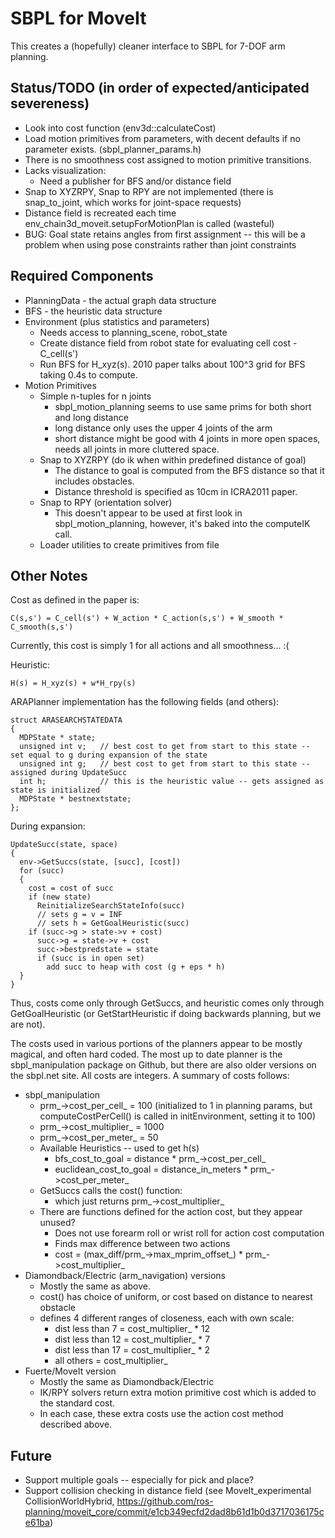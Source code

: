 # SBPL for MoveIt

This creates a (hopefully) cleaner interface to SBPL for 7-DOF arm planning.

## Status/TODO (in order of expected/anticipated severeness)
 * Look into cost function (env3d::calculateCost)
 * Load motion primitives from parameters, with decent defaults if no parameter exists. (sbpl_planner_params.h)
 * There is no smoothness cost assigned to motion primitive transitions.
 * Lacks visualization:
   * Need a publisher for BFS and/or distance field
 * Snap to XYZRPY, Snap to RPY are not implemented (there is snap_to_joint, which works for joint-space requests)
 * Distance field is recreated each time env_chain3d_moveit.setupForMotionPlan is called (wasteful)
 * BUG: Goal state retains angles from first assignment -- this will be a problem when using pose constraints rather than joint constraints

## Required Components
 * PlanningData - the actual graph data structure
 * BFS - the heuristic data structure
 * Environment (plus statistics and parameters)
   * Needs access to planning_scene, robot_state
   * Create distance field from robot state for evaluating cell cost - C_cell(s')
   * Run BFS for H_xyz(s). 2010 paper talks about 100^3 grid for BFS taking 0.4s to compute.
 * Motion Primitives
   * Simple n-tuples for n joints
     * sbpl_motion_planning seems to use same prims for both short and long distance
     * long distance only uses the upper 4 joints of the arm
     * short distance might be good with 4 joints in more open spaces, needs all joints in more cluttered space.
   * Snap to XYZRPY (do ik when within predefined distance of goal)
     * The distance to goal is computed from the BFS distance so that it includes obstacles.
     * Distance threshold is specified as 10cm in ICRA2011 paper.
   * Snap to RPY (orientation solver)
     * This doesn't appear to be used at first look in sbpl_motion_planning, however,
       it's baked into the computeIK call.
   * Loader utilities to create primitives from file

## Other Notes

Cost as defined in the paper is:

    C(s,s') = C_cell(s') + W_action * C_action(s,s') + W_smooth * C_smooth(s,s')

Currently, this cost is simply 1 for all actions and all smoothness... :(

Heuristic:

    H(s) = H_xyz(s) + w*H_rpy(s)

ARAPlanner implementation has the following fields (and others):

    struct ARASEARCHSTATEDATA
    {
      MDPState * state;
      unsigned int v;   // best cost to get from start to this state -- set equal to g during expansion of the state
      unsigned int g;   // best cost to get from start to this state -- assigned during UpdateSucc
      int h;            // this is the heuristic value -- gets assigned as state is initialized
      MDPState * bestnextstate;
    };

During expansion:

    UpdateSucc(state, space)
    {
      env->GetSuccs(state, [succ], [cost])
      for (succ)
      {
        cost = cost of succ
        if (new state)
          ReinitializeSearchStateInfo(succ)
          // sets g = v = INF
          // sets h = GetGoalHeuristic(succ)
        if (succ->g > state->v + cost)
          succ->g = state->v + cost
          succ->bestpredstate = state
          if (succ is in open set)
            add succ to heap with cost (g + eps * h)
      }
    }

Thus, costs come only through GetSuccs, and heuristic comes only through GetGoalHeuristic
(or GetStartHeuristic if doing backwards planning, but we are not).

The costs used in various portions of the planners appear to be mostly magical,
and often hard coded. The most up to date planner is the sbpl_manipulation package
on Github, but there are also older versions on the sbpl.net site. All costs are
integers. A summary of costs follows:

 * sbpl_manipulation
    * prm_->cost_per_cell_ = 100 (initialized to 1 in planning params,
      but computeCostPerCell() is called in initEnvironment, setting it to 100)
    * prm_->cost_multiplier_ = 1000
    * prm_->cost_per_meter_ = 50
    * Available Heuristics -- used to get h(s)
      * bfs_cost_to_goal = distance * prm_->cost_per_cell_
      * euclidean_cost_to_goal = distance_in_meters * prm_->cost_per_meter_
    * GetSuccs calls the cost() function:
      * which just returns prm_->cost_multiplier_
    * There are functions defined for the action cost, but they appear unused?
      * Does not use forearm roll or wrist roll for action cost computation
      * Finds max difference between two actions
      * cost = (max_diff/prm_->max_mprim_offset_) * prm_->cost_multiplier_
 * Diamondback/Electric (arm_navigation) versions
   * Mostly the same as above.
   * cost() has choice of uniform, or cost based on distance to nearest obstacle
   * defines 4 different ranges of closeness, each with own scale:
     * dist less than 7 = cost_multiplier_ * 12
     * dist less than 12 = cost_multiplier_ * 7
     * dist less than 17 = cost_multiplier_ * 2
     * all others = cost_multiplier_
 * Fuerte/MoveIt version
   * Mostly the same as Diamondback/Electric
   * IK/RPY solvers return extra motion primitive cost which is added to the standard cost.
   * In each case, these extra costs use the action cost method described above.

## Future

 * Support multiple goals -- especially for pick and place?
 * Support collision checking in distance field (see MoveIt_experimental CollisionWorldHybrid,
   https://github.com/ros-planning/moveit_core/commit/e1cb349ecfd2dad8b61d1b0d3717036175ce61ba)
